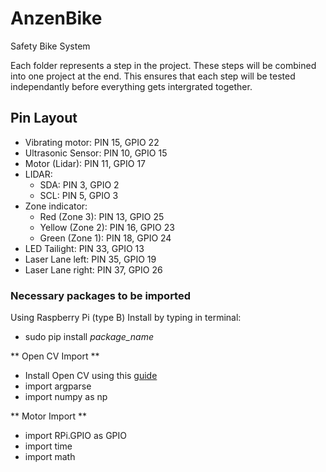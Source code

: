 # AnzenBike
Safety Bike System

Each folder represents a step in the project. 
These steps will be combined into one project at the end. 
This ensures that each step will be tested independantly before everything gets intergrated together.

## Pin Layout
- Vibrating motor: PIN 15, GPIO 22
- Ultrasonic Sensor: PIN 10, GPIO 15
- Motor (Lidar): PIN 11, GPIO 17
- LIDAR:
  * SDA: PIN 3, GPIO 2
  * SCL: PIN 5, GPIO 3
- Zone indicator:
  * Red (Zone 3):			PIN 13, GPIO 25 
  * Yellow (Zone 2):		PIN 16, GPIO 23
  * Green (Zone 1):			PIN 18, GPIO 24
- LED Tailight: 		  PIN  33, GPIO 13
- Laser Lane left: 			  PIN  35, GPIO 19
- Laser Lane right: 			  PIN  37, GPIO 26

### Necessary packages to be imported
Using Raspberry Pi (type B)
Install by typing in terminal: 
- sudo pip install *package_name*

** Open CV Import **
- Install Open CV using this [guide](http://www.pyimagesearch.com/2015/02/23/install-opencv-and-python-on-your-raspberry-pi-2-and-b/)
- import argparse
- import numpy as np

** Motor Import **
- import RPi.GPIO as GPIO
- import time
- import math
